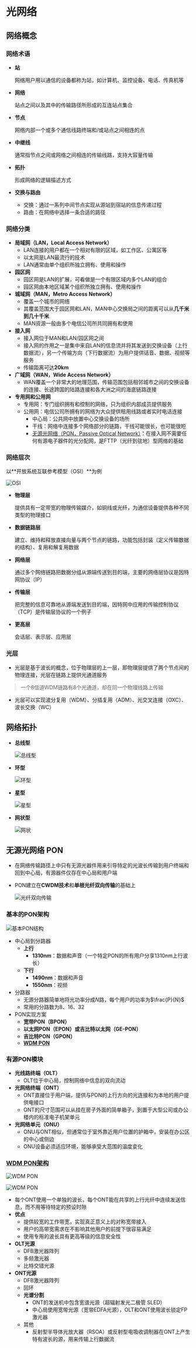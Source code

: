 # **光网络**

## **网络概念**

### 网络术语

- **站**

  网络用户用以通信的设备都称为站，如计算机、监控设备、电话、传真机等

- **网络**

  站点之间以及其中的传输路径所形成的互连站点集合

- **节点**

  网络内部一个或多个通信线路终端和/或站点之间相连的点

- **中继线**

  通常指节点之间或网络之间相连的传输线路，支持大容量传输

- **拓扑**

  形成网络的逻辑描述方式

- **交换与路由**

  - 交换：通过一系列中间节点实现从源站到宿站的信息传递过程
  - 路由：在网络中选择一条合适的路径

### 网络分类

- **局域网（LAN，Local Access Network）**
  - LAN连接的用户都在一个相对有限的区域，如工作区、公寓区等
  - 以太网是LAN最流行的技术
  - LAN通常由单个组织所独立拥有、使用和操作
- **园区网**
  - 园区网是LAN的扩展，可看做是一个有限区域内多个LAN的组合
  - 园区网由本地区域某个组织所独立拥有、使用和操作
- **城域网（MAN，Metro Access Network）**
  - 覆盖一个城市的网络
  - 其覆盖范围大于园区网和LAN，MAN中心交换局之间的距离可以从**几千米到几十千米**
  - MAN资源一般由多个电信公司所共同拥有和使用
- **接入网**
  - 接入网位于MAN和LAN/园区网之间
  - 接入网的作用之一是集中来自LAN的信息流并将其发送到交换设备（上行数据流），另一个传输方向（下行数据流）为用户提供话音、数据、视频等服务
  - 传输距离可达**20km**
- **广域网（WAN，Wide Access Network）**
  - WAN覆盖一个非常大的地理范围，传输范围包括相邻城市之间的交换设备的连接、长途跨国的陆路连接和各大洲之间的海底链路连接
- **专用网和公用网**
  - 专用网：专门组织拥有和控制的网络，只为组织内部成员提供服务
  - 公用网：电信公司所拥有的网络为大众提供租用线路或者实时电话连接
    - 中心局：公共网中放置中心交换设备的场所
    - 干线：网络中连接多个网络部分的链路，干线可能很长，也可能很短
    - [无源光网络（PON，Passive Optical Network）](#无源光网络-PON)：在接入网不需要任何有源电子器件的光分配网，是FTTP（光纤到驻地）型网络的基础

### 网络层次

以**开放系统互联参考模型（OSI）**为例

![OSI](pics/OSI.png)

- **物理层**

  提供具有一定带宽的物理传输媒介，如铜线或光纤，为通信设备提供各种不同类型的物理接口

- **数据链路层**

  建立、维持和释放直接向量与两个节点的链路，功能包括封装（定义传输数据的结构）、复用和解复用数据

- **网络层**

  通过多个网络链路把数据分组从源端传送到目的端，主要的网络层协议是因特网协议（IP）

- **传输层**

  把完整的信息可靠地从源端发送到目的端，因特网中应用的传输控制协议（TCP）是传输层协议的一个例子

- **更高层**

  会话层、表示层、应用层

### 光层

- ​	光层是基于波长的概念，位于物理层的上一层，即物理层提供了两个节点间的物理连接，光层在链路上提供光通道服务
  
> 一个8信道WDM链路有8个光通道，却在同一个物理线路上传输

- 光层可以实现波分复用（WDM）、分插复用（ADM）、光交叉连接（OXC）、波长交换（WC）

## **网络拓扑**

- **总线型**

  ![总线型](pics/Snipaste_2021-04-17_16-57-18.png)

- **环型**

  ![环型](pics/Snipaste_2021-04-17_16-57-46.png)

- **星型**

  ![星型](pics/Snipaste_2021-04-17_16-57-38.png)

- **网状型**

  ![网状](pics/Snipaste_2021-04-17_16-57-55.png)

## **无源光网络 PON**

- 在网络传输路径上中只有无源光器件用来引导特定的光波长传输到用户终端和回到中心局，有源器件仅存在中心局和用户端

- PON建立在**CWDM技术**和**单根光纤双向传输**的基础上

  ![光纤双向传输](pics/Snipaste_2021-04-17_19-32-55.png)

### 基本的PON架构

![基本PON结构](pics/Snipaste_2021-04-17_19-32-34.png)
- 中心局到分路器
  - **上行**
    - **1310nm**：数据和声音（一个特定PON的所有用户分享1310nm上行波长）
  - **下行**
    - **1490nm**：数据和声音
    - **1550nm**：视频
- 分路器
  - 无源分路器简单地将光功率分成$N$路，每个用户的功率为$\frac{P}{N}$
  - 常用的分路数为8、16、32
- PON实现方案
  - **宽带PON（BPON）**
  - **以太网PON（EPON）**或**吉比特以太网（GE-PON）**
  - **吉比特PON（GPON）**
  - **[WDM PON](#WDM-PON架构)**

### 有源PON模块

- **光线路终端（OLT）**
  - OLT位于中心局，控制网络中信息的双向流动
- **光网络终端（ONT）**
  - ONT直接位于用户端，提供与PON的上行方向的光连接和为本地的用户提供电接口
  - ONT的尺寸范围可以从挂在房子外面的简单箱子，到置于大型公司或办公楼内的标准电子机架单元
- **光网络单元（ONU）**
  - ONU与ONT相似，但通常位于室外靠近用户位置的护箱中，安装在办公区的中心或侧边
  - ONU设备必须适应环境，能够承受大范围的温度变化

### [WDM PON架构](https://baike.baidu.com/item/WDMPON/8709540?fr=aladdin#2)

![WDM PON](pics/Snipaste_2021-04-17_20-10-47.png)

![WDM PON](pics/Snipaste_2021-04-17_20-09-25.png)

- 每个ONT使用一个单独的波长，每个ONT能在共享的上行光纤中连续发送信息，而不用等待特定的预设时隙
- **优点**
  - 提供较宽的工作带宽，实现真正意义上的对称宽带接入
  - 用户的高带宽需求在不影响其他用户的前提下很容易满足
  - 使用专用的波长具有更高等级的信息安全性
- **OLT光源**
  - DFB激光器阵列
  - 多频激光器
  - 比特交错光源
- **ONT光源**
  - DFB激光器阵列
  - 回环
  - **光谱分割**
    - ONT的发送机中包含宽谱光源（超辐射发光二极管 SLED）
    - 中心局使用宽带光源（宽带EDFA光源），OLT和ONT使用波长锁定FP激光器
  - 其他
    - 反射型半导体光放大器（RSOA）或反射型电吸收调制器在ONT上产生特有波长的源，用来传输上行数据流

